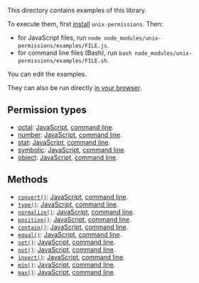This directory contains examples of this library.

To execute them, first [install](../README.md#install) `unix-permissions`. Then:

- for JavaScript files, run
  `node node_modules/unix-permissions/examples/FILE.js`.
- for command line files (Bash), run
  `bash node_modules/unix-permissions/examples/FILE.sh`.

You can edit the examples.

They can also be run directly
[in your browser](https://repl.it/@ehmicky/unix-permissions).

## Permission types

- [octal](../docs/types.md#octal):
  [JavaScript](types/octal.js), [command line](types/octal.sh).
- [number](../docs/types.md#number):
  [JavaScript](types/number.js), [command line](types/number.sh).
- [stat](../docs/types.md#stat):
  [JavaScript](types/stat.js), [command line](types/stat.sh).
- [symbolic](../docs/types.md#symbolic):
  [JavaScript](types/symbolic.js), [command line](types/symbolic.sh).
- [object](../docs/types.md#object):
  [JavaScript](types/object.js), [command line](types/object.sh).

## Methods

- [`convert()`](../docs/API.md#convertoctalnumberstatsymbolicobjectpermission):
  [JavaScript](methods/convert.js), [command line](methods/convert.sh).
- [`type()`](../docs/API.md#typepermission):
  [JavaScript](methods/type.js), [command line](methods/type.sh).
- [`normalize()`](../docs/API.md#normalizepermission):
  [JavaScript](methods/normalize.js), [command line](methods/normalize.sh).
- [`positive()`](../docs/API.md#positivepermission):
  [JavaScript](methods/positive.js), [command line](methods/positive.sh).
- [`contain()`](../docs/API.md#containpermission-permissions):
  [JavaScript](methods/contain.js), [command line](methods/contain.sh).
- [`equal()`](../docs/API.md#equalpermission-permissions):
  [JavaScript](methods/equal.js), [command line](methods/equal.sh).
- [`set()`](../docs/API.md#setpermission-permissions):
  [JavaScript](methods/set.js), [command line](methods/set.sh).
- [`not()`](../docs/API.md#notpermission):
  [JavaScript](methods/not.js), [command line](methods/not.sh).
- [`invert()`](../docs/API.md#invertpermission):
  [JavaScript](methods/invert.js), [command line](methods/invert.sh).
- [`min()`](../docs/API.md#minpermissions):
  [JavaScript](methods/min.js), [command line](methods/min.sh).
- [`max()`](../docs/API.md#maxpermissions):
  [JavaScript](methods/max.js), [command line](methods/max.sh).
